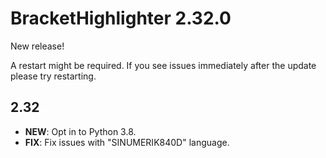 # BracketHighlighter 2.32.0

New release!

A restart might be required. If you see issues immediately after the update  
please try restarting.

## 2.32

- **NEW**: Opt in to Python 3.8.
- **FIX**: Fix issues with "SINUMERIK840D" language.
